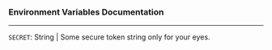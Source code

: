 ### Environment Variables Documentation
---

`SECRET`: String | Some secure token string only for your eyes.